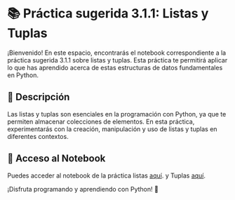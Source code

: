 # 📚 Práctica sugerida 3.1.1: Listas y Tuplas

¡Bienvenido! En este espacio, encontrarás el notebook correspondiente a la práctica sugerida 3.1.1 sobre listas y tuplas. Esta práctica te permitirá aplicar lo que has aprendido acerca de estas estructuras de datos fundamentales en Python.

## 📝 Descripción

Las listas y tuplas son esenciales en la programación con Python, ya que te permiten almacenar colecciones de elementos. En esta práctica, experimentarás con la creación, manipulación y uso de listas y tuplas en diferentes contextos.

## 🔗 Acceso al Notebook

Puedes acceder al notebook de la práctica listas [aquí](https://colab.research.google.com/drive/1N814avySj1W-XvD9cqiaj3qn9STI4M3N?usp=sharing). y Tuplas [aquí](https://colab.research.google.com/drive/1N814avySj1W-XvD9cqiaj3qn9STI4M3N?usp=sharing).


¡Disfruta programando y aprendiendo con Python! 🚀
